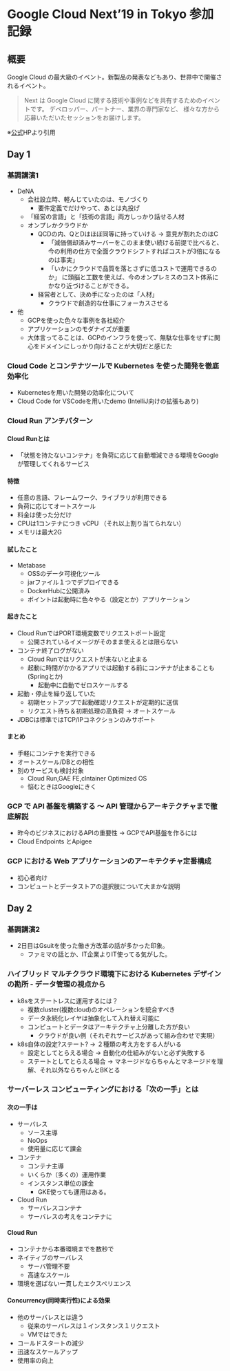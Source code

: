 # Google Cloud Next’19 in Tokyo 参加記録

## 概要

Google Cloud の最大級のイベント。新製品の発表などもあり、世界中で開催されるイベント。

> Next は Google Cloud に関する技術や事例などを共有するためのイベントです。
> デベロッパー、パートナー、業界の専門家など、
> 様々な方から応募いただいたセッションをお届けします。

※[公式](https://cloud.withgoogle.com/next/tokyo)HPより引用

## Day 1

### 基調講演1

* DeNA
  * 会社設立時、軽んじていたのは、モノづくり
    * 要件定義でだけやって、あとは丸投げ
  * 「経営の言語」と「技術の言語」両方しっかり話せる人材
  * オンプレかクラウドか
    * QCDの内、QとDはほぼ同等に持っていける -> 意見が割れたのはC
      * 「減価償却済みサーバーをこのまま使い続ける前提で比べると、
     今の利用の仕方で全面クラウドシフトすればコストが3倍になるのは事実」
      * 「いかにクラウドで品質を落とさずに低コストで運用できるのか」
      に頭脳と工数を使えば、今のオンプレミスのコスト体系にかなり近づけることができる。
    * 経営者として、決め手になったのは「人材」
      * クラウドで創造的な仕事にフォーカスさせる
* 他
  * GCPを使った色々な事例を各社紹介
  * アプリケーションのモダナイズが重要
  * 大体言ってることは、GCPのインフラを使って、無駄な仕事をせずに関心をドメインにしっかり向けることが大切だと感じた

### Cloud Code とコンテナツールで Kubernetes を使った開発を徹底効率化

* Kubernetesを用いた開発の効率化について
* Cloud Code for VSCodeを用いたdemo (IntelliJ向けの拡張もあり)

### Cloud Run アンチパターン

#### Cloud Runとは

* 「状態を持たないコンテナ」を負荷に応じて自動増減できる環境をGoogleが管理してくれるサービス

#### 特徴

* 任意の言語、フレームワーク、ライブラリが利用できる
* 負荷に応じてオートスケール
* 料金は使った分だけ
* CPUは1コンテナにつき vCPU （それ以上割り当てられない）
* メモリは最大2G

#### 試したこと

* Metabase
  * OSSのデータ可視化ツール
  * jarファイル１つでデプロイできる
  * DockerHubに公開済み
  * ポイントは起動時に色々やる（設定とか）アプリケーション

#### 起きたこと

* Cloud RunではPORT環境変数でリクエストポート設定
  * 公開されているイメージがそのまま使えるとは限らない
* コンテナ終了ログがない
  * Cloud Runではリクエストが来ないと止まる
  * 起動に時間がかかるアプリでは起動する前にコンテナが止まることも(Springとか)
    * 起動中に自動でゼロスケールする
* 起動・停止を繰り返していた
  * 初期セットアップで起動確認リクエストが定期的に送信
  * リクエスト待ち＆初期処理の高負荷 → オートスケール
* JDBCは標準ではTCP/IPコネクションのみサポート

#### まとめ

* 手軽にコンテナを実行できる
* オートスケール/DBとの相性
* 別のサービスも検討対象
  * Cloud Run,GAE FE,clntainer Optimized OS
  * 悩むときはGoogleにきく

### GCP で API 基盤を構築する 〜 API 管理からアーキテクチャまで徹底解説

* 昨今のビジネスにおけるAPIの重要性 -> GCPでAPI基盤を作るには
* Cloud Endpoints とApigee

### GCP における Web アプリケーションのアーキテクチャ定番構成

* 初心者向け
* コンピュートとデータストアの選択肢について大まかな説明

## Day 2

### 基調講演2

* 2日目はGsuitを使った働き方改革の話が多かった印象。
  * ファミマの話とか、IT企業よりIT使ってる気がした。

### ハイブリッド マルチクラウド環境下における Kubernetes デザインの勘所 - データ管理の視点から

* k8sをステートレスに運用するには？
  * 複数cluster(複数cloud)のオペレーションを統合すべき
  * データ永続化レイヤは抽象化して入れ替え可能に
  * コンピュートとデータはアーキテクチャ上分離した方が良い
    * クラウドが良い例（それぞれサービスがあって組み合わせで実現）
* k8s自体の設定?ステート? -> ２種類の考え方をする人がいる
  * 設定としてとらえる場合 -> 自動化の仕組みがないと必ず失敗する
  * ステートとしてとらえる場合 -> マネージドならちゃんとマネージドを理解、それ以外ならちゃんとBKとる

### サーバーレス コンピューティングにおける「次の一手」とは

#### 次の一手は

* サーバレス
  * ソース主導
  * NoOps
  * 使用量に応じて課金
* コンテナ
  * コンテナ主導
  * いくらか（多くの）運用作業
  * インスタンス単位の課金
    * GKE使っても運用はある。
* Cloud Run
  * サーバレスコンテナ
  * サーバレスの考えをコンテナに

#### Cloud Run

* コンテナから本番環境までを数秒で
* ネイティブのサーバレス
  * サーバ管理不要
  * 高速なスケール
* 環境を選ばない一貫したエクスペリエンス

#### Concurrency(同時実行性)による効果

* 他のサーバレスとは違う
  * 従来のサーバレスは１インスタンス１リクエスト
  * VMではできた
* コールドスタートの減少
* 迅速なスケールアップ
* 使用率の向上
